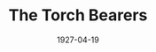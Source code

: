 ---
title: The Torch Bearers
date: 1927-04-19
closing_date: 
layout: productions
featured_image: 
image_caption:
image_credit:
playbill:
category:
Theatre: Theatre Jacksonville
Playwright: George Kelly - wiki
Premiere: 1922
cast:
  Mr. Huxley Hossefrosse: Bart Nason
  Mrs. Clara Shepard: Birsa Shepard
  Teddy Spearing: Garner Hammond
  Miss Florence McCrickett: June Ruggles
  Mrs. Paula Ritter: Marguerite Chiasson
  Jenny: Olivia Holmberg
  Mr. Frederick Ritter: Philip Devlin
  Mrs. J. Duro Pampinelli: Winifred Snowden
  Mrs. Nelly Fell: Edith Bond Waas
  Mr. Ralph Twiller: Zay Smith
  Mr. Spindler: E.S. Beauchamp-Nobbs
  Stage Manager: Howard Humphries
crew:
  Director: Tracy L'Engle
  Set Design and construction: Zay Smith
  Lighting:
    - L.B. Pratt
    - Martha Race
  Set construction:
    - Karl Bardin
    - L.B. Pratt
  Set painting:
    - Jean Marie Graves
    - Margaret Young
    - Tracy L'Engle
    - Virginia Fish
  Props: 
    - Carolyn Bisbee
    - Mrs. Grace
understudies:
orchestra:
external_links:
---